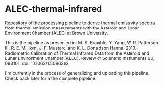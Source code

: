 # ALEC-thermal-infrared
Repository of the processing pipeline to derive thermal emissivity spectra from thermal emission measurements with the Asteroid and Lunar Environment Chamber (ALEC) at Brown University.

This is the pipeline as presented in: 
M. S. Bramble, Y. Yang, W. R. Patterson III, R. E. Milliken, J. F. Mustard, and K. L. Donaldson Hanna. 2019. Radiometric Calibration of Thermal Infrared Data from the Asteroid and Lunar Environment Chamber (ALEC). Review of Scientific Instruments 90, 093101. doi: 10.1063/1.5096363

I'm currently in the process of generalizing and uploading this pipeline. Check back later for a the complete pipeline.
